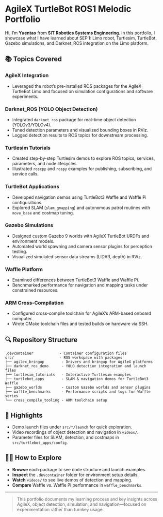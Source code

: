 # AgileX TurtleBot ROS1 Melodic Portfolio

Hi, I’m **Yuentao** from **SIT Robotics Systems Engineering**. In this portfolio, I showcase what I have learned about SEP 1: Limo robot, Turtlesim, TurtleBot, Gazebo simulations, and Darknet\_ROS integration on the Limo platform.

## 📚 Topics Covered

### AgileX Integration

* Leveraged the robot’s pre-installed ROS packages for the AgileX TurtleBot Limo and focused on simulation configurations and software experiments.

### Darknet\_ROS (YOLO Object Detection)

* Integrated `darknet_ros` package for real-time object detection (YOLOv3/YOLOv4).
* Tuned detection parameters and visualized bounding boxes in RViz.
* Logged detection results to ROS topics for downstream processing.

### Turtlesim Tutorials

* Created step-by-step Turtlesim demos to explore ROS topics, services, parameters, and node lifecycles.
* Illustrated `roscpp` and `rospy` examples for publishing, subscribing, and service calls.

### TurtleBot Applications

* Developed navigation demos using TurtleBot3 Waffle and Waffle Pi configurations.
* Explored SLAM (`slam_gmapping`) and autonomous patrol routines with `move_base` and costmap tuning.

### Gazebo Simulations

* Designed custom Gazebo 9 worlds with AgileX TurtleBot URDFs and environment models.
* Automated world spawning and camera sensor plugins for perception testing.
* Visualized simulated sensor data streams (LIDAR, depth) in RViz.

### Waffle Platform

* Examined differences between TurtleBot3 Waffle and Waffle Pi.
* Benchmarked performance for navigation and mapping tasks under constrained resources.

### ARM Cross-Compilation

* Configured cross-compile toolchain for AgileX’s ARM-based onboard computer.
* Wrote CMake toolchain files and tested builds on hardware via SSH.

## 🔍 Repository Structure

```
.devcontainer            - Container configuration files
src/                     - ROS workspace with packages
├── agilex_bringup        - Drivers and bringup for AgileX platforms
├── darknet_ros_demo      - YOLO detection integration and launch files
├── turtlesim_tutorials   - Interactive Turtlesim examples
├── turtlebot_apps        - SLAM & navigation demos for TurtleBot3 Waffle
├── gazebo_worlds         - Custom Gazebo worlds and sensor plugins
├── waffle_benchmarks     - Performance scripts and logs for Waffle series
└── cross_compile_tooling - ARM toolchain setup
```

## 🎯 Highlights

* Demo launch files under `src/*/launch` for quick exploration.
* Video recordings of object detection and navigation in `videos/`.
* Parameter files for SLAM, detection, and costmaps in `src/turtlebot_apps/config`.

## 🚶‍♂️ How to Explore

* **Browse** each package to see code structure and launch examples.
* **Inspect** the `.devcontainer` folder for environment setup details.
* **Watch** `videos/` to see live demos of detection and mapping.
* **Compare** Waffle vs. Waffle Pi performance in `waffle_benchmarks`.

---

> This portfolio documents my learning process and key insights across AgileX, object detection, simulation, and navigation—focused on experimentation rather than turnkey usage.
